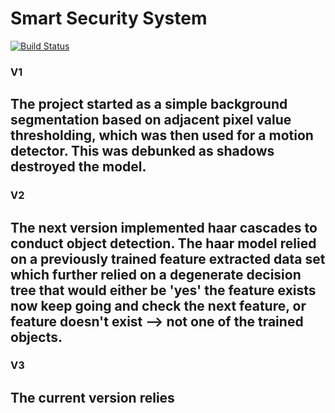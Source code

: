 # Smart Security System

[![Build Status](https://travis-ci.org/joemccann/dillinger.svg?branch=master)](https://travis-ci.org/joemccann/dillinger)

### V1
## The project started as a simple background segmentation based on adjacent pixel value thresholding, which was then used for a motion detector. This was debunked as shadows destroyed the model.

### V2
## The next version implemented haar cascades to conduct object detection. The haar model relied on a previously trained feature extracted data set which further relied on a degenerate decision tree that would either be 'yes' the feature exists now keep going and check the next feature, or feature doesn't exist --> not one of the trained objects.

### V3 
## The current version relies
